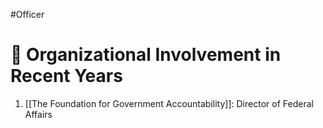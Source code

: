 #Officer 
# 💼 Organizational Involvement in Recent Years

1. [[The Foundation for Government Accountability]]: Director of Federal Affairs
